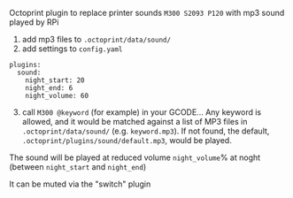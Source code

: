 Octoprint plugin to replace printer sounds `M300 S2093 P120` with mp3 sound played by RPi

1. add mp3 files to `.octoprint/data/sound/`
2. add settings to `config.yaml`

```
plugins:
  sound:
    night_start: 20
    night_end: 6
    night_volume: 60
```

3. call `M300 @keyword` (for example) in your GCODE... 
Any keyword is allowed, and it would be matched against a list of MP3 files in `.octoprint/data/sound/` (e.g. `keyword.mp3`). 
If not found, the default, `.octoprint/plugins/sound/default.mp3`, would be played.

  
The sound will be played at reduced volume `night_volume`% at noght (between `night_start` and `night_end`)

It can be muted via the "switch" plugin